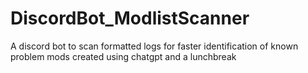 # DiscordBot_ModlistScanner
A discord bot to scan formatted logs for faster identification of known problem mods created using chatgpt and a lunchbreak
